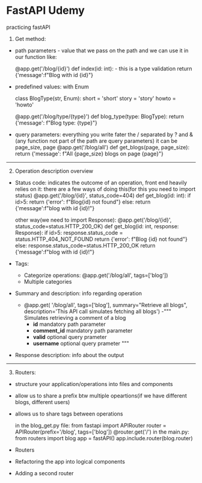 # FastAPI Udemy

practicing fastAPI

1. Get method:

- path parameters - value that we pass on the path and we can use it in our function like:

  @app.get('/blog/{id}')
  def index(id: int): - this is a type validation
  return {'message':f"Blog with id {id}"}

- predefined values: with Enum

  class BlogType(str, Enum):
  short = 'short'
  story = 'story'
  howto = 'howto'

  @app.get('/blog/type/{type}')
  def blog_type(type: BlogType):
  return {'message': f"Blog type: {type}"}

- query parameters: everything you write fater the / separated by ? and &
  (any function not part of the path are query parameters)
  it can be page_size, page
  @app.get('/blog/all')
  def get_blogs(page, page_size):
  return {'message': f"All {page_size} blogs on page {page}"}

---

2. Operation description overview

- Status code: indicates the outcome of an operation, front end heavily relies on it: there are a few ways of doing this(for this you need to import status)
  @app.get('/blog/{id}', status_code=404)
  def get_blog(id: int):
  if id>5:
  return {'error': f"Blog{id} not found"}
  else:
  return {'message':f"blog with id {id}!"}

  other way(we need to import Response):
  @app.get('/blog/{id}', status_code=status.HTTP_200_OK)
  def get_blog(id: int, response: Response):
  if id>5:
  response.status_code = status.HTTP_404_NOT_FOUND
  return {'error': f"Blog {id} not found"}
  else:
  response.status_code=status.HTTP_200_OK
  return {'message':f"blog with id {id}!"}

- Tags:
  - Categorize operations: @app.get('/blog/all', tags=['blog'])
  - Multiple categories
- Summary and description: info regarding operation
  - @app.get(
    '/blog/all',
    tags=['blog'],
    summary="Retrieve all blogs",
    description='This API call simulates fetching all blogs')
    -"""
    Simulates retrieving a comment of a blog
    - **id** mandatory path parameter
    - **comment_id** mandatory path parameter
    - **valid** optional query prameter
    - **username** optional query prameter
      """
- Response description: info about the output

---

3. Routers:

- structure your application/operations into files and components
- allow us to share a prefix btw multiple opeartions(if we have different blogs, different users)
- allows us to share tags between operations

  in the blog_get.py file:
  from fastapi import APIRouter
  router = APIRouter(prefix='/blog', tags=['blog'])
  @router.get('/')
  in the main.py:
  from routers import blog
  app = fastAPI()
  app.include.router(blog.router)

- Routers
- Refactoring the app into logical components
- Adding a second router
